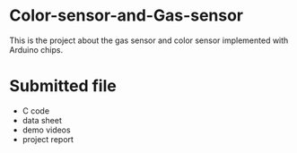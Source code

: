 # Color-sensor-and-Gas-sensor
This is the project about the gas sensor and color sensor implemented with Arduino chips.
# Submitted file
* C code
* data sheet
* demo videos
* project report
